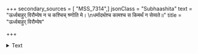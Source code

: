 +++
secondary_sources = [ "MSS_7314",]
jsonClass = "Subhaashita"
text = "ऊर्ध्वबाहुर् विरौम्येष न च कश्चिच् श्र्णोति मे।  \nधर्मादर्थश्च कामश्च स किमर्थं न सेव्यते॥"
title = "ऊर्ध्वबाहुर् विरौम्येष"

+++

<details><summary>Text</summary>

ऊर्ध्वबाहुर् विरौम्येष न च कश्चिच् श्र्णोति मे।  
धर्मादर्थश्च कामश्च स किमर्थं न सेव्यते॥
</details>

